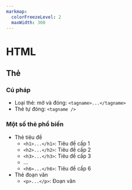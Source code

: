 ```yaml
---
markmap:
  colorFreezeLevel: 2
  maxWidth: 300
---
```


# HTML

## Thẻ

### Cú pháp

- Loại thẻ: mở và đóng:
  `<tagname>...</tagname>`
- Thẻ tự đóng: `<tagname />`

### Một số thẻ phổ biến

- Thẻ tiêu đề
  - `<h1>...</h1>`: Tiêu đề cấp 1
  - `<h2>...</h2>`: Tiêu đề cấp 2
  - `<h3>...</h3>`: Tiêu đề cấp 3
  - ...
  - `<h6>...</h6>`: Tiêu đề cấp 6
- Thẻ đoạn văn
  - `<p>...</p>`: Đoạn văn
